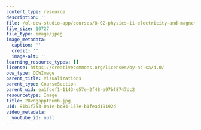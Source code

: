 ```yaml
---
content_type: resource
description: ''
file: /ol-ocw-studio-app/courses/8-02-physics-ii-electricity-and-magnetism-spring-2007/81b1f7530a1ebc84157eb1fead19192d_28vdgappthumb.jpg
file_size: 10727
file_type: image/jpeg
image_metadata:
  caption: ''
  credit: ''
  image-alt: ''
learning_resource_types: []
license: https://creativecommons.org/licenses/by-nc-sa/4.0/
ocw_type: OCWImage
parent_title: Visualizations
parent_type: CourseSection
parent_uid: ea1fcef1-1143-e57e-2f48-a97bf8747dc2
resourcetype: Image
title: 28vdgappthumb.jpg
uid: 81b1f753-0a1e-bc84-157e-b1fead19192d
video_metadata:
  youtube_id: null
---
```

